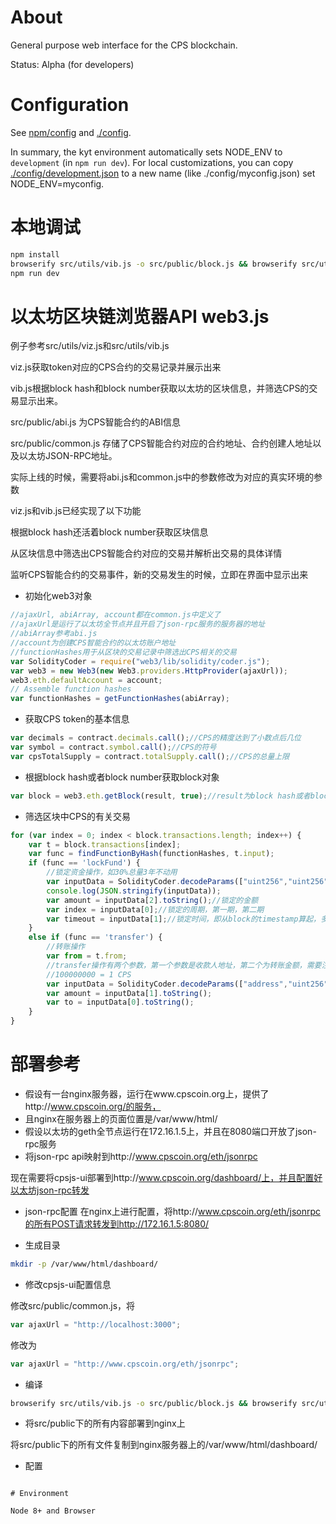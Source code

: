 # About

General purpose web interface for the CPS blockchain.

Status: Alpha (for developers)

# Configuration

See [npm/config](http://npmjs.com/package/config) and [./config](./config).

In summary, the kyt environment automatically sets NODE_ENV to `development`
(in `npm run dev`).  For local customizations, you can copy [./config/development.json](./config/development.json)
to a new name (like ./config/myconfig.json) set NODE_ENV=myconfig.

# 本地调试

```bash
npm install
browserify src/utils/vib.js -o src/public/block.js && browserify src/utils/viz.js -o src/public/main.js
npm run dev
```

# 以太坊区块链浏览器API web3.js

例子参考src/utils/viz.js和src/utils/vib.js

viz.js获取token对应的CPS合约的交易记录并展示出来

vib.js根据block hash和block number获取以太坊的区块信息，并筛选CPS的交易显示出来。

src/public/abi.js 为CPS智能合约的ABI信息

src/public/common.js 存储了CPS智能合约对应的合约地址、合约创建人地址以及以太坊JSON-RPC地址。

实际上线的时候，需要将abi.js和common.js中的参数修改为对应的真实环境的参数

viz.js和vib.js已经实现了以下功能

根据block hash还活着block number获取区块信息

从区块信息中筛选出CPS智能合约对应的交易并解析出交易的具体详情

监听CPS智能合约的交易事件，新的交易发生的时候，立即在界面中显示出来

* 初始化web3对象
```javascript
//ajaxUrl, abiArray, account都在common.js中定义了
//ajaxUrl是运行了以太坊全节点并且开启了json-rpc服务的服务器的地址
//abiArray参考abi.js
//account为创建CPS智能合约的以太坊账户地址
//functionHashes用于从区块的交易记录中筛选出CPS相关的交易
var SolidityCoder = require("web3/lib/solidity/coder.js");
var web3 = new Web3(new Web3.providers.HttpProvider(ajaxUrl));
web3.eth.defaultAccount = account;
// Assemble function hashes
var functionHashes = getFunctionHashes(abiArray);
```
* 获取CPS token的基本信息
```javascript
var decimals = contract.decimals.call();//CPS的精度达到了小数点后几位
var symbol = contract.symbol.call();//CPS的符号
var cpsTotalSupply = contract.totalSupply.call();//CPS的总量上限
```
* 根据block hash或者block number获取block对象
```javascript
var block = web3.eth.getBlock(result, true);//result为block hash或者block number
````
* 筛选区块中CPS的有关交易
```javascript
for (var index = 0; index < block.transactions.length; index++) {
    var t = block.transactions[index];
    var func = findFunctionByHash(functionHashes, t.input);
    if (func == 'lockFund') {
        //锁定资金操作，如30%总量3年不动用
        var inputData = SolidityCoder.decodeParams(["uint256","uint256","uint256"], t.input.substring(10));
        console.log(JSON.stringify(inputData));
        var amount = inputData[2].toString();//锁定的金额
        var index = inputData[0];//锁定的周期，第一期，第二期
        var timeout = inputData[1];//锁定时间，即从block的timestamp算起，多少秒以后解锁
    }
    else if (func == 'transfer') {
        //转账操作
        var from = t.from;
        //transfer操作有两个参数，第一个参数是收款人地址，第二个为转账金额，需要注意的是
        //100000000 = 1 CPS
        var inputData = SolidityCoder.decodeParams(["address","uint256"], t.input.substring(10);
        var amount = inputData[1].toString();
        var to = inputData[0].toString();
    }
}
```

# 部署参考

* 假设有一台nginx服务器，运行在www.cpscoin.org上，提供了http://www.cpscoin.org/的服务，
* 且nginx在服务器上的页面位置是/var/www/html/
* 假设以太坊的geth全节点运行在172.16.1.5上，并且在8080端口开放了json-rpc服务
* 将json-rpc api映射到http://www.cpscoin.org/eth/jsonrpc

现在需要将cpsjs-ui部署到http://www.cpscoin.org/dashboard/上，并且配置好以太坊json-rpc转发

* json-rpc配置
在nginx上进行配置，将http://www.cpscoin.org/eth/jsonrpc的所有POST请求转发到http://172.16.1.5:8080/

* 生成目录

```bash
mkdir -p /var/www/html/dashboard/
```

* 修改cpsjs-ui配置信息

修改src/public/common.js，将
```javascript
var ajaxUrl = "http://localhost:3000";
```
修改为
```javascript
var ajaxUrl = "http://www.cpscoin.org/eth/jsonrpc";
```

* 编译
```bash
browserify src/utils/vib.js -o src/public/block.js && browserify src/utils/viz.js -o src/public/main.js
```
* 将src/public下的所有内容部署到nginx上

将src/public下的所有文件复制到nginx服务器上的/var/www/html/dashboard/

* 配置
```

# Environment

Node 8+ and Browser
